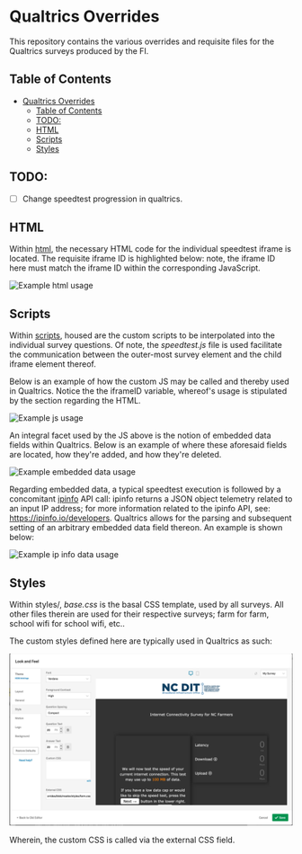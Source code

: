 # Qualtrics Overrides

This repository contains the various overrides and requisite files for the
Qualtrics surveys produced by the FI.

## Table of Contents

- [Qualtrics Overrides](#qualtrics-overrides)
  - [Table of Contents](#table-of-contents)
  - [TODO:](#todo)
  - [HTML](#html)
  - [Scripts](#scripts)
  - [Styles](#styles)

## TODO:

-   [ ] Change speedtest progression in qualtrics.

## HTML

Within [html](html/), the necessary HTML code for the individual speedtest
iframe is located. The requisite iframe ID is highlighted below: note, the
iframe ID here must match the iframe ID within the corresponding JavaScript.

![](docs/html.gif?raw=true "Example html usage")

## Scripts

Within [scripts](scripts/), housed are the custom scripts to be interpolated
into the individual survey questions. Of note, the _speedtest.js_ file is used
facilitate the communication between the outer-most survey element and the child
iframe element thereof.

Below is an example of how the custom JS may be called and thereby used in
Qualtrics. Notice the the iframeID variable, whereof's usage is stipulated by
the section regarding the HTML.

![](docs/js.gif?raw=true "Example js usage")

An integral facet used by the JS above is the notion of embedded data fields
within Qualtrics. Below is an example of where these aforesaid fields are
located, how they're added, and how they're deleted.

![](docs/embedded_data.gif?raw=true "Example embedded data usage")

Regarding embedded data, a typical speedtest execution is followed by a
concomitant [ipinfo](https://ipinfo.io/) API call: ipinfo returns a JSON object telemetry related to
an input IP address; for more information related to the ipinfo API, see:
<https://ipinfo.io/developers>. Qualtrics allows for the parsing and subsequent
setting of an arbitrary embedded data field thereon. An example is shown below:

![](docs/ip_info.gif?raw=true "Example ip info data usage")

## Styles

Within styles/, _base.css_ is the basal CSS template, used by all surveys. All
other files therein are used for their respective surveys; farm for farm, school
wifi for school wifi, etc..

The custom styles defined here are typically used in Qualtrics as such:

![](docs/external_css.jpg?raw=true "Example style usage")

Wherein, the custom CSS is called via the external CSS field.
